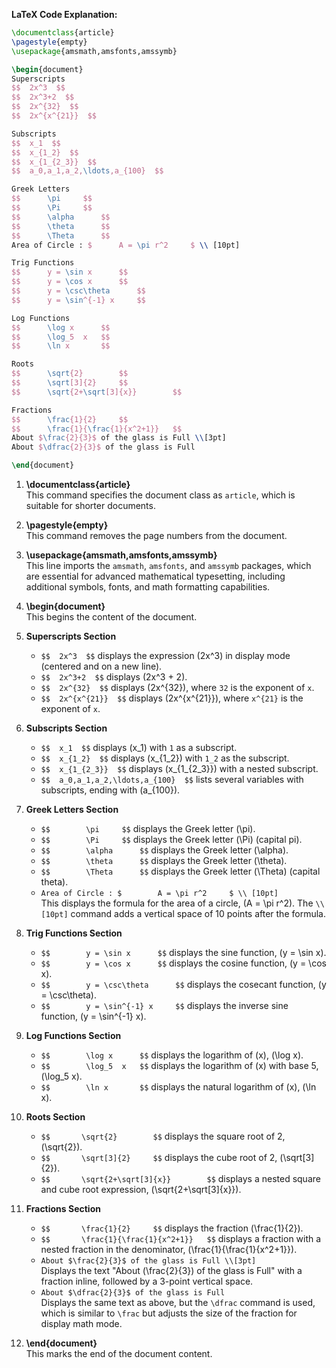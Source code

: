 **LaTeX Code Explanation:**

```latex
\documentclass{article}
\pagestyle{empty}
\usepackage{amsmath,amsfonts,amssymb}

\begin{document}
Superscripts
$$  2x^3  $$
$$  2x^3+2  $$
$$  2x^{32}  $$
$$  2x^{x^{21}}  $$

Subscripts
$$  x_1  $$
$$  x_{1_2}  $$
$$  x_{1_{2_3}}  $$
$$  a_0,a_1,a_2,\ldots,a_{100}  $$

Greek Letters
$$		\pi		$$
$$		\Pi		$$
$$		\alpha		$$
$$		\theta		$$
$$		\Theta		$$
Area of Circle : $		A = \pi r^2		$ \\ [10pt]

Trig Functions
$$		y = \sin x		$$
$$		y = \cos x		$$
$$		y = \csc\theta		$$
$$		y = \sin^{-1} x		$$

Log Functions
$$		\log x		$$
$$		\log_5	x	$$
$$		\ln x		$$

Roots 
$$		\sqrt{2}		$$
$$		\sqrt[3]{2}		$$
$$		\sqrt{2+\sqrt[3]{x}}		$$

Fractions
$$		\frac{1}{2}		$$
$$		\frac{1}{\frac{1}{x^2+1}}	$$
About $\frac{2}{3}$ of the glass is Full \\[3pt]
About $\dfrac{2}{3}$ of the glass is Full

\end{document}
```

1. **\documentclass{article}**  
   This command specifies the document class as `article`, which is suitable for shorter documents.

2. **\pagestyle{empty}**  
   This command removes the page numbers from the document.

3. **\usepackage{amsmath,amsfonts,amssymb}**  
   This line imports the `amsmath`, `amsfonts`, and `amssymb` packages, which are essential for advanced mathematical typesetting, including additional symbols, fonts, and math formatting capabilities.

4. **\begin{document}**  
   This begins the content of the document.

5. **Superscripts Section**  
   - `$$  2x^3  $$` displays the expression \(2x^3\) in display mode (centered and on a new line).
   - `$$  2x^3+2  $$` displays \(2x^3 + 2\).
   - `$$  2x^{32}  $$` displays \(2x^{32}\), where `32` is the exponent of `x`.
   - `$$  2x^{x^{21}}  $$` displays \(2x^{x^{21}}\), where `x^{21}` is the exponent of `x`.

6. **Subscripts Section**  
   - `$$  x_1  $$` displays \(x_1\) with `1` as a subscript.
   - `$$  x_{1_2}  $$` displays \(x_{1_2}\) with `1_2` as the subscript.
   - `$$  x_{1_{2_3}}  $$` displays \(x_{1_{2_3}}\) with a nested subscript.
   - `$$  a_0,a_1,a_2,\ldots,a_{100}  $$` lists several variables with subscripts, ending with \(a_{100}\).

7. **Greek Letters Section**  
   - `$$		\pi		$$` displays the Greek letter \(\pi\).
   - `$$		\Pi		$$` displays the Greek letter \(\Pi\) (capital pi).
   - `$$		\alpha		$$` displays the Greek letter \(\alpha\).
   - `$$		\theta		$$` displays the Greek letter \(\theta\).
   - `$$		\Theta		$$` displays the Greek letter \(\Theta\) (capital theta).
   - `Area of Circle : $		A = \pi r^2		$ \\ [10pt]`  
     This displays the formula for the area of a circle, \(A = \pi r^2\). The `\\ [10pt]` command adds a vertical space of 10 points after the formula.

8. **Trig Functions Section**  
   - `$$		y = \sin x		$$` displays the sine function, \(y = \sin x\).
   - `$$		y = \cos x		$$` displays the cosine function, \(y = \cos x\).
   - `$$		y = \csc\theta		$$` displays the cosecant function, \(y = \csc\theta\).
   - `$$		y = \sin^{-1} x		$$` displays the inverse sine function, \(y = \sin^{-1} x\).

9. **Log Functions Section**  
   - `$$		\log x		$$` displays the logarithm of \(x\), \(\log x\).
   - `$$		\log_5	x	$$` displays the logarithm of \(x\) with base 5, \(\log_5 x\).
   - `$$		\ln x		$$` displays the natural logarithm of \(x\), \(\ln x\).

10. **Roots Section**  
    - `$$		\sqrt{2}		$$` displays the square root of 2, \(\sqrt{2}\).
    - `$$		\sqrt[3]{2}		$$` displays the cube root of 2, \(\sqrt[3]{2}\).
    - `$$		\sqrt{2+\sqrt[3]{x}}		$$` displays a nested square and cube root expression, \(\sqrt{2+\sqrt[3]{x}}\).

11. **Fractions Section**  
    - `$$		\frac{1}{2}		$$` displays the fraction \(\frac{1}{2}\).
    - `$$		\frac{1}{\frac{1}{x^2+1}}	$$` displays a fraction with a nested fraction in the denominator, \(\frac{1}{\frac{1}{x^2+1}}\).
    - `About $\frac{2}{3}$ of the glass is Full \\[3pt]`  
      Displays the text "About \(\frac{2}{3}\) of the glass is Full" with a fraction inline, followed by a 3-point vertical space.
    - `About $\dfrac{2}{3}$ of the glass is Full`  
      Displays the same text as above, but the `\dfrac` command is used, which is similar to `\frac` but adjusts the size of the fraction for display math mode.
      
12. **\end{document}**  
    This marks the end of the document content.